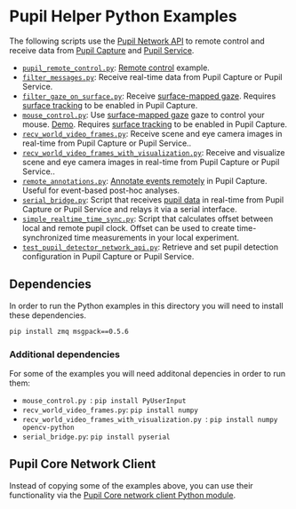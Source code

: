 # Pupil Helper Python Examples

The following scripts use the [Pupil Network API](https://docs.pupil-labs.com/developer/core/network-api/)
to remote control and receive data from [Pupil Capture](https://docs.pupil-labs.com/core/software/pupil-capture/)
and [Pupil Service](https://docs.pupil-labs.com/core/software/pupil-service/).

- [`pupil_remote_control.py`](pupil_remote_control.py):
[Remote control](https://docs.pupil-labs.com/developer/core/network-api/#pupil-remote) example.
- [`filter_messages.py`](filter_messages.py): Receive real-time data from Pupil Capture or Pupil Service.
- [`filter_gaze_on_surface.py`](filter_gaze_on_surface.py):
Receive [surface-mapped gaze](https://docs.pupil-labs.com/core/terminology/#surface-aoi-coordinate-system).
Requires [surface tracking](https://docs.pupil-labs.com/core/software/pupil-capture/#surface-tracking) to be enabled in Pupil Capture.
- [`mouse_control.py`](mouse_control.py): Use [surface-mapped gaze](https://docs.pupil-labs.com/core/terminology/#surface-aoi-coordinate-system)
gaze to control your mouse. [Demo](https://www.youtube.com/watch?v=qHmfMxGST7A&t=3s).
Requires [surface tracking](https://docs.pupil-labs.com/core/software/pupil-capture/#surface-tracking) to be enabled in Pupil Capture. 
- [`recv_world_video_frames.py`](recv_world_video_frames.py): Receive scene and eye camera images in real-time from Pupil Capture or Pupil Service..
- [`recv_world_video_frames_with_visualization.py`](recv_world_video_frames_with_visualization.py):
Receive and visualize scene and eye camera images in real-time from Pupil Capture or Pupil Service..
- [`remote_annotations.py`](remote_annotations.py):
[Annotate events remotely](https://docs.pupil-labs.com/developer/core/network-api/#remote-annotations) in Pupil Capture. Useful for event-based post-hoc analyses.
- [`serial_bridge.py`](serial_bridge.py):
Script that receives [pupil data](https://docs.pupil-labs.com/core/terminology/#pupil-positions)
in real-time from Pupil Capture or Pupil Service and relays it via a serial interface.
- [`simple_realtime_time_sync.py`](simple_realtime_time_sync.py): Script that calculates
offset between local and remote pupil clock. Offset can be used to create time-synchronized
time measurements in your local experiment.
- [`test_pupil_detector_network_api.py`](test_pupil_detector_network_api.py):
Retrieve and set pupil detection configuration in Pupil Capture or Pupil Service.

## Dependencies

In order to run the Python examples in this directory you will need to install these dependencies.

```sh
pip install zmq msgpack==0.5.6
```

### Additional dependencies

For some of the examples you will need additonal depencies in order to run them:

- `mouse_control.py `: `pip install PyUserInput`
- `recv_world_video_frames.py`: `pip install numpy`
- `recv_world_video_frames_with_visualization.py `: `pip install numpy opencv-python`
- `serial_bridge.py`: `pip install pyserial`

## Pupil Core Network Client

Instead of copying some of the examples above, you can use their functionality via the
[Pupil Core network client Python module](https://pupil-core-network-client.readthedocs.io/en/latest/).

